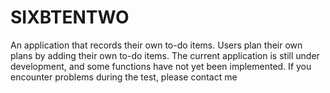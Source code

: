 # SIXBTENTWO
An application that records their own to-do items. Users plan their own plans by adding their own to-do items. The current application is still under development, and some functions have not yet been implemented. If you encounter problems during the test, please contact me
